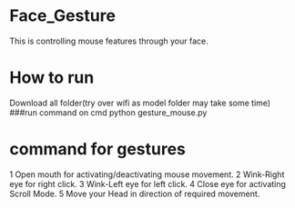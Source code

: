 # Face_Gesture
This is controlling mouse features through your face.

# How to run
Download all folder(try over wifi as model folder may take some time)
###run command on cmd  python gesture_mouse.py

# command for gestures
1 Open mouth for activating/deactivating mouse movement.
2 Wink-Right eye for right click.
3 Wink-Left eye for left click.
4 Close eye for activating Scroll Mode.
5 Move your Head in direction of required movement.
